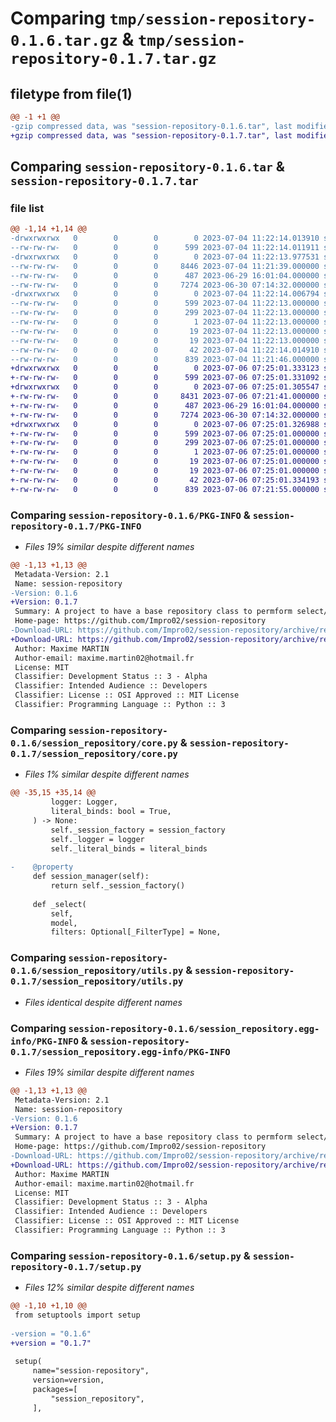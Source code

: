 # Comparing `tmp/session-repository-0.1.6.tar.gz` & `tmp/session-repository-0.1.7.tar.gz`

## filetype from file(1)

```diff
@@ -1 +1 @@
-gzip compressed data, was "session-repository-0.1.6.tar", last modified: Tue Jul  4 11:22:14 2023, max compression
+gzip compressed data, was "session-repository-0.1.7.tar", last modified: Thu Jul  6 07:25:01 2023, max compression
```

## Comparing `session-repository-0.1.6.tar` & `session-repository-0.1.7.tar`

### file list

```diff
@@ -1,14 +1,14 @@
-drwxrwxrwx   0        0        0        0 2023-07-04 11:22:14.013910 session-repository-0.1.6/
--rw-rw-rw-   0        0        0      599 2023-07-04 11:22:14.011911 session-repository-0.1.6/PKG-INFO
-drwxrwxrwx   0        0        0        0 2023-07-04 11:22:13.977531 session-repository-0.1.6/session_repository/
--rw-rw-rw-   0        0        0     8446 2023-07-04 11:21:39.000000 session-repository-0.1.6/session_repository/core.py
--rw-rw-rw-   0        0        0      487 2023-06-29 16:01:04.000000 session-repository-0.1.6/session_repository/enum.py
--rw-rw-rw-   0        0        0     7274 2023-06-30 07:14:32.000000 session-repository-0.1.6/session_repository/utils.py
-drwxrwxrwx   0        0        0        0 2023-07-04 11:22:14.006794 session-repository-0.1.6/session_repository.egg-info/
--rw-rw-rw-   0        0        0      599 2023-07-04 11:22:13.000000 session-repository-0.1.6/session_repository.egg-info/PKG-INFO
--rw-rw-rw-   0        0        0      299 2023-07-04 11:22:13.000000 session-repository-0.1.6/session_repository.egg-info/SOURCES.txt
--rw-rw-rw-   0        0        0        1 2023-07-04 11:22:13.000000 session-repository-0.1.6/session_repository.egg-info/dependency_links.txt
--rw-rw-rw-   0        0        0       19 2023-07-04 11:22:13.000000 session-repository-0.1.6/session_repository.egg-info/requires.txt
--rw-rw-rw-   0        0        0       19 2023-07-04 11:22:13.000000 session-repository-0.1.6/session_repository.egg-info/top_level.txt
--rw-rw-rw-   0        0        0       42 2023-07-04 11:22:14.014910 session-repository-0.1.6/setup.cfg
--rw-rw-rw-   0        0        0      839 2023-07-04 11:21:46.000000 session-repository-0.1.6/setup.py
+drwxrwxrwx   0        0        0        0 2023-07-06 07:25:01.333123 session-repository-0.1.7/
+-rw-rw-rw-   0        0        0      599 2023-07-06 07:25:01.331092 session-repository-0.1.7/PKG-INFO
+drwxrwxrwx   0        0        0        0 2023-07-06 07:25:01.305547 session-repository-0.1.7/session_repository/
+-rw-rw-rw-   0        0        0     8431 2023-07-06 07:21:41.000000 session-repository-0.1.7/session_repository/core.py
+-rw-rw-rw-   0        0        0      487 2023-06-29 16:01:04.000000 session-repository-0.1.7/session_repository/enum.py
+-rw-rw-rw-   0        0        0     7274 2023-06-30 07:14:32.000000 session-repository-0.1.7/session_repository/utils.py
+drwxrwxrwx   0        0        0        0 2023-07-06 07:25:01.326988 session-repository-0.1.7/session_repository.egg-info/
+-rw-rw-rw-   0        0        0      599 2023-07-06 07:25:01.000000 session-repository-0.1.7/session_repository.egg-info/PKG-INFO
+-rw-rw-rw-   0        0        0      299 2023-07-06 07:25:01.000000 session-repository-0.1.7/session_repository.egg-info/SOURCES.txt
+-rw-rw-rw-   0        0        0        1 2023-07-06 07:25:01.000000 session-repository-0.1.7/session_repository.egg-info/dependency_links.txt
+-rw-rw-rw-   0        0        0       19 2023-07-06 07:25:01.000000 session-repository-0.1.7/session_repository.egg-info/requires.txt
+-rw-rw-rw-   0        0        0       19 2023-07-06 07:25:01.000000 session-repository-0.1.7/session_repository.egg-info/top_level.txt
+-rw-rw-rw-   0        0        0       42 2023-07-06 07:25:01.334193 session-repository-0.1.7/setup.cfg
+-rw-rw-rw-   0        0        0      839 2023-07-06 07:21:55.000000 session-repository-0.1.7/setup.py
```

### Comparing `session-repository-0.1.6/PKG-INFO` & `session-repository-0.1.7/PKG-INFO`

 * *Files 19% similar despite different names*

```diff
@@ -1,13 +1,13 @@
 Metadata-Version: 2.1
 Name: session-repository
-Version: 0.1.6
+Version: 0.1.7
 Summary: A project to have a base repository class to permform select/insert/update/delete with dynamtic syntaxe
 Home-page: https://github.com/Impro02/session-repository
-Download-URL: https://github.com/Impro02/session-repository/archive/refs/tags/0.1.6.tar.gz
+Download-URL: https://github.com/Impro02/session-repository/archive/refs/tags/0.1.7.tar.gz
 Author: Maxime MARTIN
 Author-email: maxime.martin02@hotmail.fr
 License: MIT
 Classifier: Development Status :: 3 - Alpha
 Classifier: Intended Audience :: Developers
 Classifier: License :: OSI Approved :: MIT License
 Classifier: Programming Language :: Python :: 3
```

### Comparing `session-repository-0.1.6/session_repository/core.py` & `session-repository-0.1.7/session_repository/core.py`

 * *Files 1% similar despite different names*

```diff
@@ -35,15 +35,14 @@
         logger: Logger,
         literal_binds: bool = True,
     ) -> None:
         self._session_factory = session_factory
         self._logger = logger
         self._literal_binds = literal_binds
 
-    @property
     def session_manager(self):
         return self._session_factory()
 
     def _select(
         self,
         model,
         filters: Optional[_FilterType] = None,
```

### Comparing `session-repository-0.1.6/session_repository/utils.py` & `session-repository-0.1.7/session_repository/utils.py`

 * *Files identical despite different names*

### Comparing `session-repository-0.1.6/session_repository.egg-info/PKG-INFO` & `session-repository-0.1.7/session_repository.egg-info/PKG-INFO`

 * *Files 19% similar despite different names*

```diff
@@ -1,13 +1,13 @@
 Metadata-Version: 2.1
 Name: session-repository
-Version: 0.1.6
+Version: 0.1.7
 Summary: A project to have a base repository class to permform select/insert/update/delete with dynamtic syntaxe
 Home-page: https://github.com/Impro02/session-repository
-Download-URL: https://github.com/Impro02/session-repository/archive/refs/tags/0.1.6.tar.gz
+Download-URL: https://github.com/Impro02/session-repository/archive/refs/tags/0.1.7.tar.gz
 Author: Maxime MARTIN
 Author-email: maxime.martin02@hotmail.fr
 License: MIT
 Classifier: Development Status :: 3 - Alpha
 Classifier: Intended Audience :: Developers
 Classifier: License :: OSI Approved :: MIT License
 Classifier: Programming Language :: Python :: 3
```

### Comparing `session-repository-0.1.6/setup.py` & `session-repository-0.1.7/setup.py`

 * *Files 12% similar despite different names*

```diff
@@ -1,10 +1,10 @@
 from setuptools import setup
 
-version = "0.1.6"
+version = "0.1.7"
 
 setup(
     name="session-repository",
     version=version,
     packages=[
         "session_repository",
     ],
```

